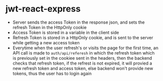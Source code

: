 # jwt-react-express

- Server sends the access Token in the response json, and sets the refresh Token in the HttpOnly cookie
- Access Token is stored in a variable in the client side
- Refresh Token is stored in a HttpOnly cookie, and is sent to the server while getting a new access token
- Everytime when the user refresh's or visits the page for the first time, an API call is made to `auth/api/referesh` in which the refresh token which is previously set in the cookiee sent in the headers, then the backend checks that refresh token, if the refrest is not expired, it will provied a new refresh token and access token, else backend won't provide new tokens, thus the user has to login again
